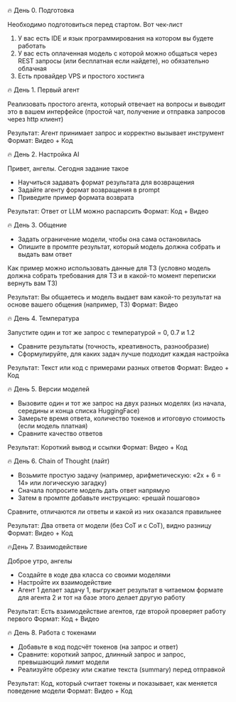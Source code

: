 🔥 День 0. Подготовка

Необходимо подготовиться перед стартом. Вот чек-лист

1. У вас есть IDE и язык программирования на котором вы будете работать
2. У вас есть оплаченная модель с которой можно общаться через REST запросы (или бесплатная если найдете), но обязательно облачная
3. Есть провайдер VPS и простого хостинга


🔥 День 1. Первый агент

Реализовать простого агента, который отвечает на вопросы и выводит это в вашем интерфейсе (простой чат, получение и отправка запросов через http клиент)

Результат: Агент принимает запрос и корректно вызывает инструмент
Формат: Видео + Код


🔥 День 2. Настройка AI

Привет, ангелы. Сегодня задание такое

- Научиться задавать формат результата для возвращения
- Задайте агенту формат возвращения в prompt
- Приведите пример формата возврата

Результат: Ответ от LLM можно распарсить
Формат: Код + Видео


🔥 День 3. Общение

- Задать ограничение модели, чтобы она сама остановилась
- Опишите в промпте результат, который модель должна собрать и выдать вам ответ

Как пример можно использовать данные для ТЗ (условно модель должна собрать требования для ТЗ и в какой-то момент переписки вернуть вам ТЗ)

Результат: Вы общаетесь и модель выдает вам какой-то результат на основе вашего общения (например, ТЗ)
Формат: Видео


🔥 День 4. Температура

Запустите один и тот же запрос с температурой = 0, 0.7 и 1.2

- Сравните результаты (точность, креативность, разнообразие)
- Сформулируйте, для каких задач лучше подходит каждая настройка

Результат: Текст или код с примерами разных ответов
Формат: Видео + Код


🔥 День 5. Версии моделей

- Вызовите один и тот же запрос на двух разных моделях (из начала, середины и конца списка HuggingFace)
- Замерьте время ответа, количество токенов и итоговую стоимость (если модель платная)
- Сравните качество ответов

Результат: Короткий вывод и ссылки
Формат: Видео + Код


🔥 День 6. Chain of Thought (лайт)

- Возьмите простую задачу (например, арифметическую: «2x + 6 = 14» или логическую загадку)
- Сначала попросите модель дать ответ напрямую
- Затем в промпте добавьте инструкцию: «решай пошагово»

Сравните, отличаются ли ответы и какой из них оказался правильнее

Результат: Два ответа от модели (без CoT и с CoT), видно разницу
Формат: Видео + Код


🔥День 7. Взаимодействие

Доброе утро, ангелы

- Создайте в коде два класса со своими моделями
- Настройте их взаимодействие
- Агент 1 делает задачу 1, выгружает результат в читаемом формате для агента 2 и тот на базе этого делает другую работу

Результат: Есть взаимодействие агентов, где второй проверяет работу первого
Формат: Код + Видео


🔥 День 8. Работа с токенами

- Добавьте в код подсчёт токенов (на запрос и ответ)
- Сравните: короткий запрос, длинный запрос и запрос, превышающий лимит модели
- Реализуйте обрезку или сжатие текста (summary) перед отправкой

Результат: Код, который считает токены и показывает, как меняется поведение модели
Формат: Видео + Код

